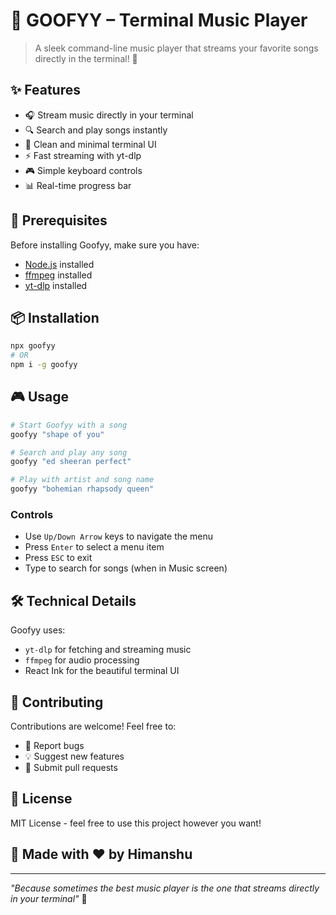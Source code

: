 # 🎵 GOOFYY – Terminal Music Player

> A sleek command-line music player that streams your favorite songs directly in the terminal! 🎸

## ✨ Features

- 🎧 Stream music directly in your terminal
- 🔍 Search and play songs instantly
- 🎨 Clean and minimal terminal UI
- ⚡️ Fast streaming with yt-dlp
- 🎮 Simple keyboard controls
- 📊 Real-time progress bar

## 🚀 Prerequisites

Before installing Goofyy, make sure you have:
- [Node.js](https://nodejs.org/) installed
- [ffmpeg](https://ffmpeg.org/) installed
- [yt-dlp](https://github.com/yt-dlp/yt-dlp) installed

## 📦 Installation

```bash
npx goofyy
# OR
npm i -g goofyy
```

## 🎮 Usage

```bash
# Start Goofyy with a song
goofyy "shape of you"

# Search and play any song
goofyy "ed sheeran perfect"

# Play with artist and song name
goofyy "bohemian rhapsody queen"
```

### Controls
- Use `Up/Down Arrow` keys to navigate the menu
- Press `Enter` to select a menu item
- Press `ESC` to exit
- Type to search for songs (when in Music screen)

## 🛠️ Technical Details

Goofyy uses:
- `yt-dlp` for fetching and streaming music
- `ffmpeg` for audio processing
- React Ink for the beautiful terminal UI

## 🤝 Contributing

Contributions are welcome! Feel free to:
- 🐛 Report bugs
- 💡 Suggest new features
- 🔧 Submit pull requests

## 📝 License

MIT License - feel free to use this project however you want!

## 🎵 Made with ❤️ by Himanshu

---

*"Because sometimes the best music player is the one that streams directly in your terminal"* 🎹
